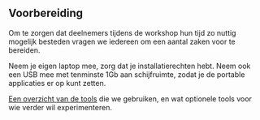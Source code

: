 ## Voorbereiding

Om te zorgen dat deelnemers tijdens de workshop hun tijd zo nuttig mogelijk besteden vragen we iedereen om een aantal zaken voor te bereiden.

Neem je eigen laptop mee, zorg dat je installatierechten hebt. Neem ook een USB mee met tenminste 1Gb aan schijfruimte, zodat je de portable applicaties er op kunt zetten.

[Een overzicht van de tools](tools.md) die we gebruiken, en wat optionele tools voor wie verder wil experimenteren. 


